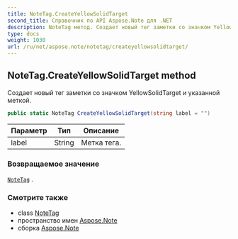 ```yaml
---
title: NoteTag.CreateYellowSolidTarget
second_title: Справочник по API Aspose.Note для .NET
description: NoteTag метод. Создает новый тег заметки со значком YellowSolidTarget и указанной меткой.
type: docs
weight: 1030
url: /ru/net/aspose.note/notetag/createyellowsolidtarget/
---
```

## NoteTag.CreateYellowSolidTarget method

Создает новый тег заметки со значком YellowSolidTarget и указанной меткой.

```csharp
public static NoteTag CreateYellowSolidTarget(string label = "")
```

| Параметр | Тип | Описание |
| --- | --- | --- |
| label | String | Метка тега. |

### Возвращаемое значение

[`NoteTag`](../) .

### Смотрите также

* class [NoteTag](../)
* пространство имен [Aspose.Note](../../notetag/)
* сборка [Aspose.Note](../../../)


